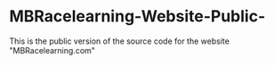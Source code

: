 # MBRacelearning-Website-Public-
This is the public version of the source code for the website "MBRacelearning.com"
